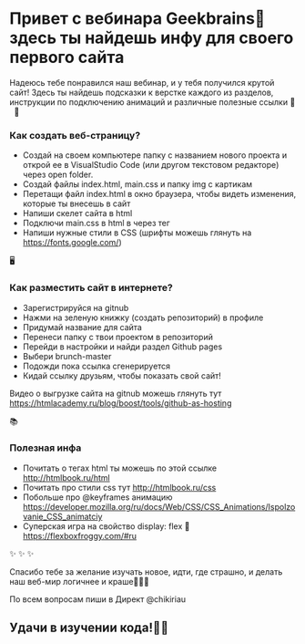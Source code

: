 # Привет с вебинара Geekbrains👋 здесь ты найдешь инфу для своего первого сайта 

Надеюсь тебе понравился наш вебинар, и у тебя получился крутой сайт! Здесь ты найдешь подсказки к верстке каждого из разделов, инструкции по подключению анимаций и различные полезные ссылки 👀
  
🚀
###  Как создать веб-страницу?

* Создай на своем компьютере папку с названием нового проекта и открой ее в VisualStudio Code (или другом текстовом редакторе) через open folder. 
* Создай файлы index.html, main.css и папку img с картикам
* Перетащи файл index.html в окно браузера, чтобы видеть изменения, которые ты внесешь в сайт
* Напиши скелет сайта в html
* Подключи main.css в html в <head> через тег <link>
* Напиши нужные стили в CSS (шрифты можешь глянуть на https://fonts.google.com/)


🖥
### Как разместить сайт в интернете?

* Зарегистрируйся на gitnub 
* Нажми на зеленую книжку (создать репозиторий) в профиле
* Придумай название для сайта 
* Перенеси папку с твои проектом в репозиторий
* Перейди в настройки и найди раздел Github pages
* Выбери brunch-master
* Подожди пока ссылка сгенерируется
* Кидай ссылку друзьям, чтобы показать свой сайт!

Видео о выгрузке сайта на gitnub можешь глянуть тут
https://htmlacademy.ru/blog/boost/tools/github-as-hosting

📚
### Полезная инфа

* Почитать о тегах html ты можешь по этой ссылке http://htmlbook.ru/html
* Почитать про стили css тут http://htmlbook.ru/css
* Побольше про @keyframes анимацию  https://developer.mozilla.org/ru/docs/Web/CSS/CSS_Animations/Ispolzovanie_CSS_animatciy
* Суперская игра на свойство display: flex 🐸 https://flexboxfroggy.com/#ru


✨ ✨ ✨

Спасибо тебе за желание изучать новое, идти, где страшно, и делать наш веб-мир логичнее и краше🧚‍♂️💅

По всем вопросам пиши в Директ
@chikiriau

## Удачи в изучении кода!👨‍💻
